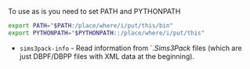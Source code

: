 To use as is you need to set PATH and PYTHONPATH

```bash
export PATH="$PATH:/place/where/i/put/this/bin"
export PYTHONPATH="$PYTHONPATH::/place/where/i/put/this"
```

* `sims3pack-info` - Read information from `*.Sims3Pack* files (which are just DBPF/DBPP files with XML data at the beginning).
